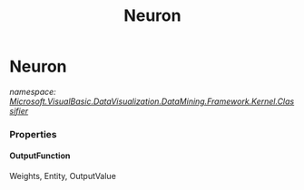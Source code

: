﻿---
title: Neuron
---

# Neuron
_namespace: [Microsoft.VisualBasic.DataVisualization.DataMining.Framework.Kernel.Classifier](N-Microsoft.VisualBasic.DataVisualization.DataMining.Framework.Kernel.Classifier.html)_





### Properties

#### OutputFunction
Weights, Entity, OutputValue

